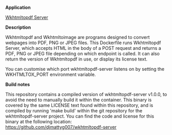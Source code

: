 **Application**

[Wkhtmltopdf Server](https://github.com/djmattyg007/wkhtmltopdf-server)

**Description**

Wkhtmltopdf and Wkhtmltoimage are programs designed to convert webpages into PDF, PNG or JPEG files. This Dockerfile runs Wkhtmltopdf Server, which accepts HTML in the body of a POST request and returns a PDF, PNG or JPEG file depending on which endpoint is called. It can also return the version of Wkhtmltopdf in use, or display its license text.

You can customise which port wkhtmltopdf-server listens on by setting the WKHTMLTOX\_PORT environment variable.

**Build notes**

This repository contains a compiled version of wkhtmltopdf-server v1.0.0, to avoid the need to manually build it within the container. This binary is covered by the same LICENSE text found within this repository, and is compiled by running 'make build' within the git repository for the wkhtmltopdf-server project. You can find the code and license for this binary at the following location:
https://github.com/djmattyg007/wkhtmltopdf-server
